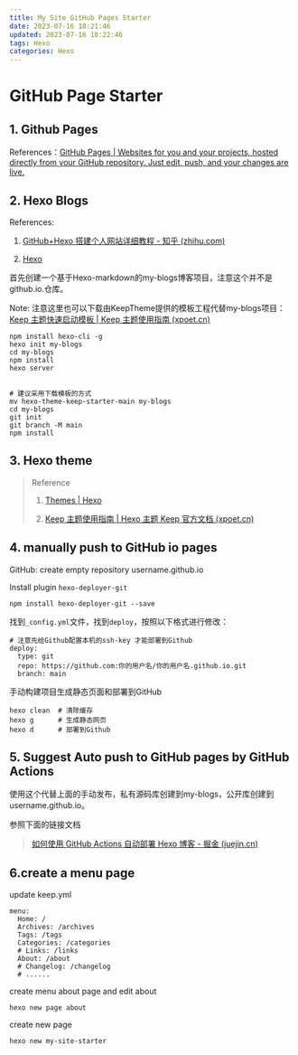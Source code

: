 ```yaml
---
title: My Site GitHub Pages Starter
date: 2023-07-16 18:21:46
updated: 2023-07-16 18:22:46
tags: Hexo
categories: Hexo
---
```


# GitHub Page Starter

## 1. Github Pages

References：[GitHub Pages | Websites for you and your projects, hosted directly from your GitHub repository. Just edit, push, and your changes are live.](https://pages.github.com/)



## 2. Hexo Blogs

References:   

1. [GitHub+Hexo 搭建个人网站详细教程 - 知乎 (zhihu.com)](https://zhuanlan.zhihu.com/p/26625249)

2. [Hexo](https://hexo.io/zh-cn/)

首先创建一个基于Hexo-markdown的my-blogs博客项目，注意这个并不是github.io.仓库。

Note: 注意这里也可以下载由KeepTheme提供的模板工程代替my-blogs项目：[Keep 主题快速启动模板 | Keep 主题使用指南 (xpoet.cn)](https://keep-docs.xpoet.cn/tutorial/get-start/quick-starter.html)

```shell
npm install hexo-cli -g
hexo init my-blogs
cd my-blogs
npm install
hexo server


# 建议采用下载模板的方式
mv hexo-theme-keep-starter-main my-blogs
cd my-blogs
git init
git branch -M main
npm install
```

## 3. Hexo theme

> Reference
>
> 1. [Themes | Hexo](https://hexo.io/themes/)
>
> 2. [Keep 主题使用指南 | Hexo 主题 Keep 官方文档 (xpoet.cn)](https://keep-docs.xpoet.cn/)

## 4. manually push to GitHub io pages

GitHub: create empty repository  username.github.io

Install plugin `hexo-deployer-git`

```
npm install hexo-deployer-git --save
```

找到`_config.yml`文件，找到`deploy`，按照以下格式进行修改：

```shell
# 注意先给Github配置本机的ssh-key 才能部署到Github
deploy:
  type: git
  repo: https://github.com:你的用户名/你的用户名.github.io.git
  branch: main
```

手动构建项目生成静态页面和部署到GitHub

```
hexo clean  # 清除缓存
hexo g      # 生成静态网页
hexo d      # 部署到Github
```

## 5. Suggest Auto push to GitHub pages by GitHub Actions

使用这个代替上面的手动发布，私有源码库创建到my-blogs，公开库创建到username.github.io。

参照下面的链接文档

> [如何使用 GitHub Actions 自动部署 Hexo 博客 - 掘金 (juejin.cn)](https://juejin.cn/post/6943895271751286821)

## 6.create a menu page

update keep.yml

```
menu:
  Home: /
  Archives: /archives
  Tags: /tags
  Categories: /categories
  # Links: /links
  About: /about
  # Changelog: /changelog
  # ......
```

create menu about page and edit about

```
hexo new page about

```

create new page
```
hexo new my-site-starter
```

